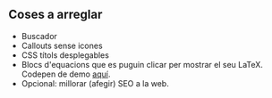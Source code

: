## Coses a arreglar
- Buscador
- Callouts sense icones
- CSS títols desplegables
- Blocs d'equacions que es puguin clicar per mostrar el seu LaTeX. Codepen de demo [aquí](https://codepen.io/Mart-Pardo/pen/RwOoExR).
- Opcional: millorar (afegir) SEO a la web.
